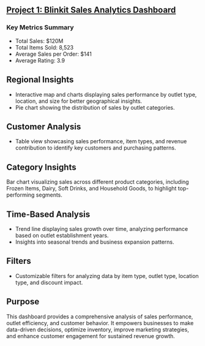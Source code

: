 ## [Project 1: Blinkit Sales Analytics Dashboard](https://app.powerbi.com/links/RwAOPzWgpu?ctid=ffa76a2b-9b62-4b16-a12c-a940b0d587e7&pbi_source=linkShare)

### Key Metrics Summary
* Total Sales: $120M
* Total Items Sold: 8,523
* Average Sales per Order: $141
* Average Rating: 3.9
## Regional Insights
* Interactive map and charts displaying sales performance by outlet type, location, and size for better geographical insights.
* Pie chart showing the distribution of sales by outlet categories.
## Customer Analysis
* Table view showcasing sales performance, item types, and revenue contribution to identify key customers and purchasing patterns.
## Category Insights
Bar chart visualizing sales across different product categories, including Frozen Items, Dairy, Soft Drinks, and Household Goods, to highlight top-performing segments.
## Time-Based Analysis
* Trend line displaying sales growth over time, analyzing performance based on outlet establishment years.
* Insights into seasonal trends and business expansion patterns.
## Filters
* Customizable filters for analyzing data by item type, outlet type, location type, and discount impact.
## Purpose
This dashboard provides a comprehensive analysis of sales performance, outlet efficiency, and customer behavior. It empowers businesses to make data-driven decisions, optimize inventory, improve marketing strategies, and enhance customer engagement for sustained revenue growth.


